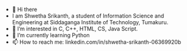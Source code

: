 - 👋 Hi there
- I am Shwetha Srikanth, a student of Information Science and Engineering at Siddaganga Institute of Technology, Tumakuru.
- 👀 I’m interested in C, C++, HTML, CS, Java Script.
- 🌱 I’m currently learning Python
- 📫 How to reach me: linkedin.com/in/shwetha-srikanth-06369920b


<!---
shwe14101/shwe14101 is a ✨ special ✨ repository because its `README.md` (this file) appears on your GitHub profile.
You can click the Preview link to take a look at your changes.
--->
